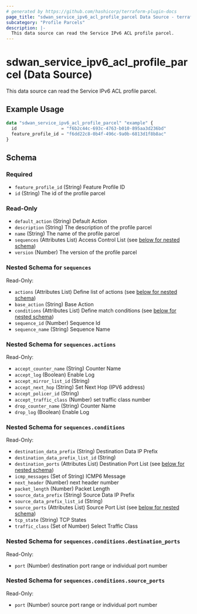 ```yaml
---
# generated by https://github.com/hashicorp/terraform-plugin-docs
page_title: "sdwan_service_ipv6_acl_profile_parcel Data Source - terraform-provider-sdwan"
subcategory: "Profile Parcels"
description: |-
  This data source can read the Service IPv6 ACL profile parcel.
---
```


# sdwan_service_ipv6_acl_profile_parcel (Data Source)

This data source can read the Service IPv6 ACL profile parcel.

## Example Usage

```terraform
data "sdwan_service_ipv6_acl_profile_parcel" "example" {
  id                 = "f6b2c44c-693c-4763-b010-895aa3d236bd"
  feature_profile_id = "f6dd22c8-0b4f-496c-9a0b-6813d1f8b8ac"
}
```

<!-- schema generated by tfplugindocs -->
## Schema

### Required

- `feature_profile_id` (String) Feature Profile ID
- `id` (String) The id of the profile parcel

### Read-Only

- `default_action` (String) Default Action
- `description` (String) The description of the profile parcel
- `name` (String) The name of the profile parcel
- `sequences` (Attributes List) Access Control List (see [below for nested schema](#nestedatt--sequences))
- `version` (Number) The version of the profile parcel

<a id="nestedatt--sequences"></a>
### Nested Schema for `sequences`

Read-Only:

- `actions` (Attributes List) Define list of actions (see [below for nested schema](#nestedatt--sequences--actions))
- `base_action` (String) Base Action
- `conditions` (Attributes List) Define match conditions (see [below for nested schema](#nestedatt--sequences--conditions))
- `sequence_id` (Number) Sequence Id
- `sequence_name` (String) Sequence Name

<a id="nestedatt--sequences--actions"></a>
### Nested Schema for `sequences.actions`

Read-Only:

- `accept_counter_name` (String) Counter Name
- `accept_log` (Boolean) Enable Log
- `accept_mirror_list_id` (String)
- `accept_next_hop` (String) Set Next Hop (IPV6 address)
- `accept_policer_id` (String)
- `accept_traffic_class` (Number) set traffic class number
- `drop_counter_name` (String) Counter Name
- `drop_log` (Boolean) Enable Log


<a id="nestedatt--sequences--conditions"></a>
### Nested Schema for `sequences.conditions`

Read-Only:

- `destination_data_prefix` (String) Destination Data IP Prefix
- `destination_data_prefix_list_id` (String)
- `destination_ports` (Attributes List) Destination Port List (see [below for nested schema](#nestedatt--sequences--conditions--destination_ports))
- `icmp_messages` (Set of String) ICMP6 Message
- `next_header` (Number) next header number
- `packet_length` (Number) Packet Length
- `source_data_prefix` (String) Source Data IP Prefix
- `source_data_prefix_list_id` (String)
- `source_ports` (Attributes List) Source Port List (see [below for nested schema](#nestedatt--sequences--conditions--source_ports))
- `tcp_state` (String) TCP States
- `traffic_class` (Set of Number) Select Traffic Class

<a id="nestedatt--sequences--conditions--destination_ports"></a>
### Nested Schema for `sequences.conditions.destination_ports`

Read-Only:

- `port` (Number) destination port range or individual port number


<a id="nestedatt--sequences--conditions--source_ports"></a>
### Nested Schema for `sequences.conditions.source_ports`

Read-Only:

- `port` (Number) source port range or individual port number

